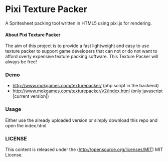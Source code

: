Pixi Texture Packer
=================

A Spritesheet packing tool written in HTML5 using pixi.js for rendering.

#### About Pixi Texture Packer ####

The aim of this project is to provide a fast lightweight and easy to use texture packer to support game developers that can not or do not want to afford overly expensive texture packing software.
This Texture Packer will always be free!

### Demo ###

- http://www.mokgames.com/texturepacker/ (php script in the backend)
- http://www.mokgames.com/texturepacker/v2/index.html (only javascript [current version])

### Usage ###

Either use the already uploaded version or simply download this repo and open the index.html.

### LICENSE ###

This content is released under the (http://opensource.org/licenses/MIT) MIT License.
